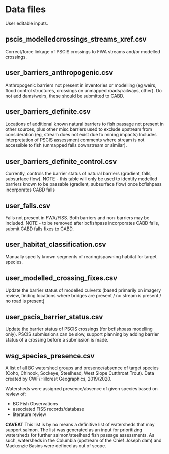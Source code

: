 # Data files

User editable inputs. 


## pscis_modelledcrossings_streams_xref.csv

Correct/force linkage of PSCIS crossings to FWA streams and/or modelled crossings.


## user_barriers_anthropogenic.csv

Anthropogenic barriers not present in inventories or modelling (eg weirs, flood control structures, 
crossings on unmapped roads/railways, other). Do not add dams/weirs, these should be submitted to CABD.


## user_barriers_definite.csv

Locations of additional known natural barriers to fish passage not present in other sources, plus 
other misc barriers used to exclude upstream from consideration (eg, stream does not exist due to mining impacts)
Includes interpretation of PSCIS assessment comments where stream is not accessible to fish (unmapped falls downstream or similar).


## user_barriers_definite_control.csv

Currently, controls the barrier status of natural barriers (gradient, falls, subsurface flow). 
NOTE -  this table will only be used to identify modelled barriers known to be passable 
(gradient, subsurface flow) once bcfishpass incorporates CABD falls


## user_falls.csv

Falls not present in FWA/FISS. Both barriers and non-barriers may be included.
NOTE - to be removed after bcfishpass incorporates CABD falls, submit CABD falls fixes to CABD.


## user_habitat_classification.csv

Manually specify known segments of rearing/spawning habitat for target species.


## user_modelled_crossing_fixes.csv

Update the barrier status of modelled culverts
(based primarily on imagery review, finding locations where bridges are present / no stream is present / 
no road is present)


## user_pscis_barrier_status.csv

Update the barrier status of PSCIS crossings (for bcfishpass modelling only). PSCIS submissions can be slow,
support planning by adding barrier status of a crossing before a submission is made.


## wsg_species_presence.csv

A list of all BC watershed groups and presence/absence of target species (Coho, Chinook, Sockeye, Steelhead, West Slope Cutthroat Trout).
Data created by CWF/Hillcrest Geographics, 2019/2020.

Watersheds were assigned presence/absence of given species based on review of:
- BC Fish Observations
- associated FISS records/database
- literature review

**CAVEAT**
This list is by no means a definitive list of watersheds that may support salmon.
The list was generated as an input for prioritizing watersheds for further salmon/steelhead fish passage assessments.
As such, watersheds in the Columbia (upstream of the Chief Joseph dam) and Mackenzie Basins were defined as out of scope.
